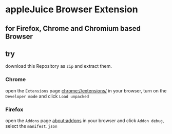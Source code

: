 # appleJuice Browser Extension

## for Firefox, Chrome and Chromium based Browser

## try

download this Repository as `zip` and extract them.

### Chrome
open the `Extensions` page [chrome://extensions/](chrome://extensions/) in your browser, turn on the `Developer mode` and click `Load unpacked`
 
### Firefox 
open the `Addons` page [about:addons](about:addons/) in your browser and click `Addon debug`, select the `manifest.json`
